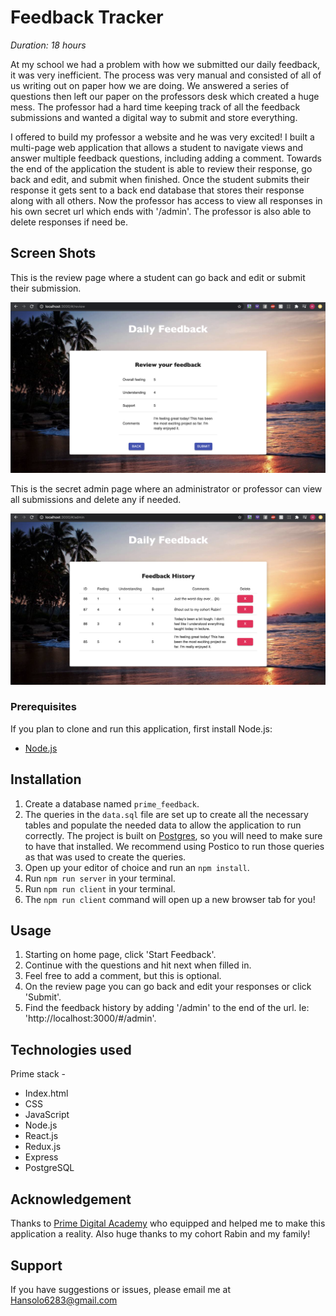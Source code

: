 # Feedback Tracker


_Duration: 18 hours_

At my school we had a problem with how we submitted our daily feedback, it was very inefficient. The process was very manual and consisted of all of us writing out on paper how we are doing. We answered a series of questions then left our paper on the professors desk which created a huge mess. The professor had a hard time keeping track of all the feedback submissions and wanted a digital way to submit and store everything.

I offered to build my professor a website and he was very excited! I built a multi-page web application that allows a student to navigate views and answer multiple feedback questions, including adding a comment. Towards the end of the application the student is able to review their response, go back and edit, and submit when finished. Once the student submits their response it gets sent to a back end database that stores their response along with all others. Now the professor has access to view all responses in his own secret url which ends with '/admin'. The professor is also able to delete responses if need be.

<!-- To see the fully functional site, please visit: [DEPLOYED VERSION OF APP](www.heroku.com) -->

## Screen Shots

This is the review page where a student can go back and edit or submit their submission.

![review](images/review-img.png)

This is the secret admin page where an administrator or professor can view all submissions and delete any if needed.

![admin](images/admin-img.png)


### Prerequisites

If you plan to clone and run this application, first install Node.js:

- [Node.js](https://nodejs.org/en/)

## Installation

1. Create a database named `prime_feedback`.
2. The queries in the `data.sql` file are set up to create all the necessary tables and populate the needed data to allow the application to run correctly. The project is built on [Postgres](https://www.postgresql.org/download/), so you will need to make sure to have that installed. We recommend using Postico to run those queries as that was used to create the queries.
3. Open up your editor of choice and run an `npm install`.
4. Run `npm run server` in your terminal.
5. Run `npm run client` in your terminal.
6. The `npm run client` command will open up a new browser tab for you!

## Usage

1. Starting on home page, click 'Start Feedback'.
2. Continue with the questions and hit next when filled in.
3. Feel free to add a comment, but this is optional.
4. On the review page you can go back and edit your responses or click 'Submit'.
5. Find the feedback history by adding '/admin' to the end of the url. Ie: 'http://localhost:3000/#/admin'.

## Technologies used

Prime stack -
- Index.html
- CSS
- JavaScript
- Node.js
- React.js
- Redux.js
- Express
- PostgreSQL

## Acknowledgement
Thanks to [Prime Digital Academy](www.primeacademy.io) who equipped and helped me to make this application a reality. Also huge thanks to my cohort Rabin and my family!

## Support
If you have suggestions or issues, please email me at Hansolo6283@gmail.com